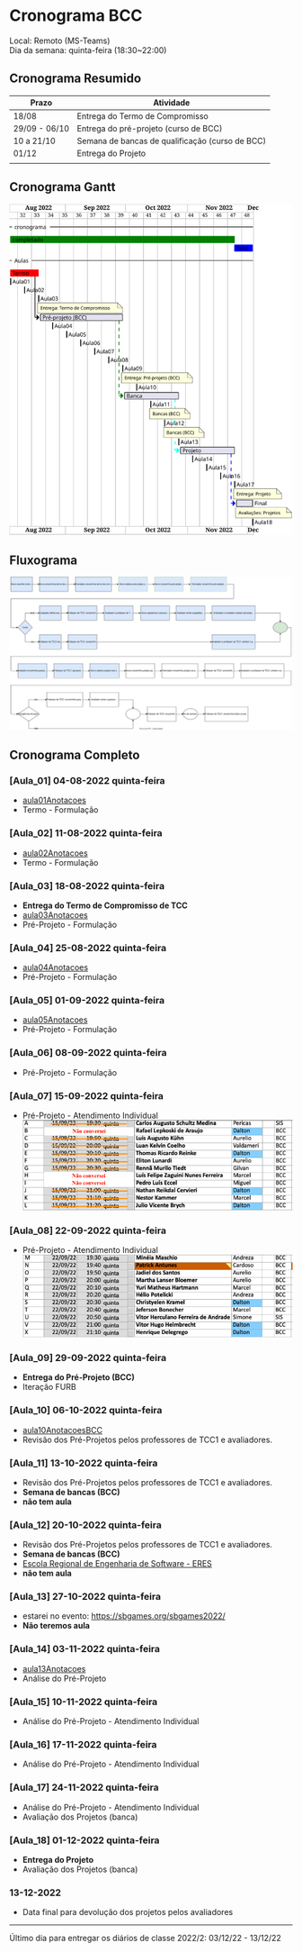 # Cronograma BCC

Local: Remoto (MS-Teams)  
Dia da semana: quinta-feira (18:30\~22:00)  

## Cronograma Resumido

<!-- ☞ bbf1208b-fad1-418c-a756-d8618c7a1419 -->
| Prazo              | Atividade                                       |  
| -------------------| ----------------------------------------------- |  
| 18/08              | Entrega do Termo de Compromisso                 |  
| 29/09 - 06/10      | Entrega do pré-projeto (curso de BCC)           |  
| 10 a 21/10         | Semana de bancas de qualificação (curso de BCC) |  
| 01/12              | Entrega do Projeto                              |  
|                    |                                                 |

## Cronograma Gantt

![Cronograma Gantt](../svg/Cronogramas/cronograma_BCC.svg "Cronograma Gantt")  

## Fluxograma

![Fluxograma](cronogramaFluxograma.drawio.svg "fluxograma")  

## Cronograma Completo

### \[Aula_01] 04-08-2022 quinta-feira

- [aula01Anotacoes](../Aulas/aula01Anotacoes.md "aula01Anotacoes")  
- Termo - Formulação  

### \[Aula_02] 11-08-2022 quinta-feira

<!-- \[AVISO] Termo atraso https://github.com/dalton-reis/disciplinaTCC1Privado/projects/1#card-67011391 -->  

- [aula02Anotacoes](../Aulas/aula02Anotacoes.md "aula02Anotacoes")  
- Termo - Formulação  

### \[Aula_03] 18-08-2022 quinta-feira

- **Entrega do Termo de Compromisso de TCC**  
- [aula03Anotacoes](../Aulas/aula03Anotacoes.md "aula03Anotacoes")  
- Pré-Projeto - Formulação  

### \[Aula_04] 25-08-2022 quinta-feira

<!-- \[AVISO] Orientadores https://github.com/dalton-reis/disciplinaTCC1Privado/projects/1#card-67524750 -->
- [aula04Anotacoes](../Aulas/aula04Anotacoes.md "aula04Anotacoes")  
- Pré-Projeto - Formulação  

### \[Aula_05] 01-09-2022 quinta-feira

- [aula05Anotacoes](../Aulas/aula05Anotacoes.md "aula05Anotacoes")  
- Pré-Projeto - Formulação  

<!-- \[AVISO] banca BCC https://github.com/dalton-reis/disciplinaTCC1Privado/projects/1#card-67445813 -->
### \[Aula_06] 08-09-2022 quinta-feira
<!-- FIXME: antecipar uma semana o atendimento individual do BCC para ter uma semana livre antes da entrega -->

- Pré-Projeto - Formulação  

### \[Aula_07] 15-09-2022 quinta-feira

<!-- \[AVISO] Atendimento BCC: https://github.com/dalton-reis/disciplinaTCC1Privado/projects/1#card-85660899 -->

- Pré-Projeto - Atendimento Individual  
![Atendimento BCC](../Cronogramas/AtendimentoBCC_A.png "Atendimento BCC")  

### \[Aula_08] 22-09-2022 quinta-feira

- Pré-Projeto - Atendimento Individual
![Atendimento BCC](../Cronogramas/AtendimentoBCC_B.png "Atendimento BCC")  

### \[Aula_09] 29-09-2022 quinta-feira

- **Entrega do Pré-Projeto (BCC)**
- Iteração FURB  

### \[Aula_10] 06-10-2022 quinta-feira

- [aula10AnotacoesBCC](../Aulas/aula10AnotacoesBCC.md "aula10AnotacoesBCC")  
- Revisão dos Pré-Projetos pelos professores de TCC1 e avaliadores.  

### \[Aula_11] 13-10-2022 quinta-feira

<!-- \[ ] Revisão dos Pré-Projetos: https://github.com/dalton-reis/disciplinaTCC1Privado/projects/1#card-86157761 -->
- Revisão dos Pré-Projetos pelos professores de TCC1 e avaliadores.  
- **Semana de bancas (BCC)**  
- **não tem aula**  

### \[Aula_12] 20-10-2022 quinta-feira

- Revisão dos Pré-Projetos pelos professores de TCC1 e avaliadores.  
- **Semana de bancas (BCC)**  
- [Escola Regional de Engenharia de Software - ERES](https://eres-sbc-br.github.io/eres2022/ "Escola Regional de Engenharia de Software - ERES")  
- **não tem aula**  

### \[Aula_13] 27-10-2022 quinta-feira

- estarei no evento: <https://sbgames.org/sbgames2022/>  
- **Não teremos aula**

### \[Aula_14] 03-11-2022 quinta-feira

- [aula13Anotacoes](../Aulas/aula13Anotacoes.md "aula13Anotacoes")  
- Análise do Pré-Projeto  

### \[Aula_15] 10-11-2022 quinta-feira

- Análise do Pré-Projeto - Atendimento Individual  

### \[Aula_16] 17-11-2022 quinta-feira

<!-- - **Entrega do Projeto**  -->
- Análise do Pré-Projeto - Atendimento Individual  

### \[Aula_17] 24-11-2022 quinta-feira

- Análise do Pré-Projeto - Atendimento Individual  
- Avaliação dos Projetos (banca)  

### \[Aula_18] 01-12-2022 quinta-feira

- **Entrega do Projeto**
- Avaliação dos Projetos (banca)  

### 13-12-2022

- Data final para devolução dos projetos pelos avaliadores  

-----------

Último dia para entregar os diários de classe 2022/2: 03/12/22 - 13/12/22  
